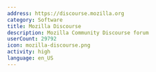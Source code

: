 ```yaml
---
address: https://discourse.mozilla.org
category: Software
title: Mozilla Discourse
description: Mozilla Community Discourse forum
userCount: 29792
icon: mozilla-discourse.png
activity: high
language: en_US
---
```

